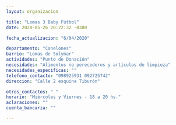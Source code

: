 ```yaml
---
layout: organizacion

title: "Lomas 3 Baby Fútbol"
date: 2020-05-26 20:22:32 -0300

fecha_actualizacion: "6/04/2020"

departamento: "Canelones"
barrio: "Lomas de Solymar"
actividades: "Punto de Donación"
necesidades: "Alimentos no perecederos y artículos de limpieza"
necesidades_especificas: ""
telefono_contacto: "098925931 092725742"
direccion: "Calle 2 esquina Tiburón"

otros_contactos: " "
horario: "Miércoles y Viernes - 18 a 20 hs."
aclaraciones: ""
cuenta_bancaria: ""

---
```


